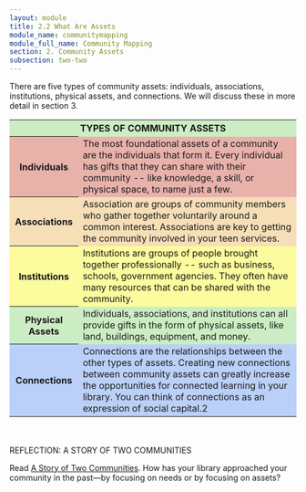 ```yaml
---
layout: module
title: 2.2 What Are Assets
module_name: communitymapping
module_full_name: Community Mapping
section: 2. Community Assets
subsection: two-two
---
```



There are five types of community assets: individuals, associations, institutions, physical assets, and connections. We will discuss these in more detail in section 3.

<table>
<tr style="background-color:#CCEDC3"><th colspan = "2">TYPES OF COMMUNITY ASSETS</th></tr>
<tr bgcolor="#E8B2AB"><th>Individuals</th><td>The most foundational assets of a community are the individuals that form it. Every individual has gifts that they can share with their community -- like knowledge, a skill, or physical space, to name just a few.</td></tr>
  <tr style="background-color:#F6DEB7"><th>Associations</th><td>Association are groups of community members who gather together voluntarily around a common interest. Associations are key to getting the community involved in your teen services. </td></tr>
  <tr style="background-color:#FCFB9D"><th>Institutions</th><td>Institutions are groups of people brought together professionally -- such as business, schools, government agencies. They often have many resources that can be shared with the community. </td></tr>
<tr style="background-color:#CCEDC3"><th>Physical Assets</th><td>Individuals, associations, and institutions can all provide gifts in the form of physical assets, like land, buildings, equipment, and money.</td></tr>
<tr style="background-color:#BBD0F8"><th>Connections</th><td>Connections are the relationships between the other types of assets. Creating new connections between community assets can greatly increase the opportunities for connected learning in your library. You can think of connections as an expression of social capital.2 </td></tr>
</table>
<br>
<br>
<div class="reflection">
  <span class="box-title">REFLECTION: A STORY OF TWO COMMUNITIES</span>
  <p>Read <A HREF="https://sustainingcommunity.wordpress.com/2013/01/30/community-a-and-communityb/">A Story of Two Communities</A>. How has your library approached your community in the past—by focusing on needs or by focusing on assets? </p></div>
